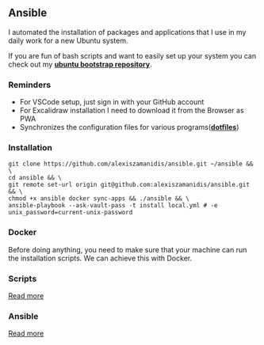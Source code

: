 ## Ansible

I automated the installation of packages and applications that I use in my daily work for a new Ubuntu system.

If you are fun of bash scripts and want to easily set up your system you can check out my [**ubuntu bootstrap repository**](https://github.com/alexiszamanidis/.ubuntu_bootstrap).

### Reminders

-   For VSCode setup, just sign in with your GitHub account
-   For Excalidraw installation I need to download it from the Browser as PWA
-   Synchronizes the configuration files for various programs([**dotfiles**](https://github.com/alexiszamanidis/dotfiles))

### Installation

```
git clone https://github.com/alexiszamanidis/ansible.git ~/ansible && \
cd ansible && \
git remote set-url origin git@github.com:alexiszamanidis/ansible.git && \
chmod +x ansible docker sync-apps && ./ansible && \
ansible-playbook --ask-vault-pass -t install local.yml # -e unix_password=current-unix-password
```

### Docker

Before doing anything, you need to make sure that your machine can run the installation scripts. We can achieve this with Docker.

### Scripts

[Read more](https://github.com/alexiszamanidis/ansible/blob/master/SCRIPTS.md)

### Ansible

[Read more](https://github.com/alexiszamanidis/ansible/blob/master/ANSIBLE.md)
